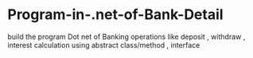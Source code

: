 # Program-in-.net-of-Bank-Detail
build the program Dot net of Banking operations like  deposit  , withdraw , interest calculation  using abstract class/method , interface 

